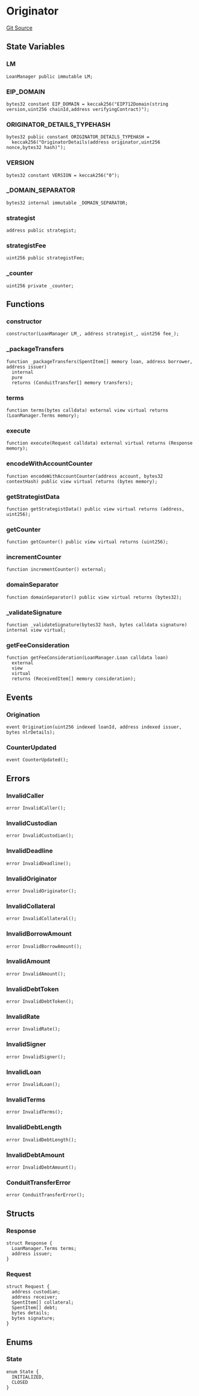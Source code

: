 # Originator
[Git Source](https://github.com/AstariaXYZ/starport/blob/62254f50a959b2db00a7aa352d8f4d9e5269a8bb/src/originators/Originator.sol)


## State Variables
### LM

```solidity
LoanManager public immutable LM;
```


### EIP_DOMAIN

```solidity
bytes32 constant EIP_DOMAIN = keccak256("EIP712Domain(string version,uint256 chainId,address verifyingContract)");
```


### ORIGINATOR_DETAILS_TYPEHASH

```solidity
bytes32 public constant ORIGINATOR_DETAILS_TYPEHASH =
  keccak256("OriginatorDetails(address originator,uint256 nonce,bytes32 hash)");
```


### VERSION

```solidity
bytes32 constant VERSION = keccak256("0");
```


### _DOMAIN_SEPARATOR

```solidity
bytes32 internal immutable _DOMAIN_SEPARATOR;
```


### strategist

```solidity
address public strategist;
```


### strategistFee

```solidity
uint256 public strategistFee;
```


### _counter

```solidity
uint256 private _counter;
```


## Functions
### constructor


```solidity
constructor(LoanManager LM_, address strategist_, uint256 fee_);
```

### _packageTransfers


```solidity
function _packageTransfers(SpentItem[] memory loan, address borrower, address issuer)
  internal
  pure
  returns (ConduitTransfer[] memory transfers);
```

### terms


```solidity
function terms(bytes calldata) external view virtual returns (LoanManager.Terms memory);
```

### execute


```solidity
function execute(Request calldata) external virtual returns (Response memory);
```

### encodeWithAccountCounter


```solidity
function encodeWithAccountCounter(address account, bytes32 contextHash) public view virtual returns (bytes memory);
```

### getStrategistData


```solidity
function getStrategistData() public view virtual returns (address, uint256);
```

### getCounter


```solidity
function getCounter() public view virtual returns (uint256);
```

### incrementCounter


```solidity
function incrementCounter() external;
```

### domainSeparator


```solidity
function domainSeparator() public view virtual returns (bytes32);
```

### _validateSignature


```solidity
function _validateSignature(bytes32 hash, bytes calldata signature) internal view virtual;
```

### getFeeConsideration


```solidity
function getFeeConsideration(LoanManager.Loan calldata loan)
  external
  view
  virtual
  returns (ReceivedItem[] memory consideration);
```

## Events
### Origination

```solidity
event Origination(uint256 indexed loanId, address indexed issuer, bytes nlrDetails);
```

### CounterUpdated

```solidity
event CounterUpdated();
```

## Errors
### InvalidCaller

```solidity
error InvalidCaller();
```

### InvalidCustodian

```solidity
error InvalidCustodian();
```

### InvalidDeadline

```solidity
error InvalidDeadline();
```

### InvalidOriginator

```solidity
error InvalidOriginator();
```

### InvalidCollateral

```solidity
error InvalidCollateral();
```

### InvalidBorrowAmount

```solidity
error InvalidBorrowAmount();
```

### InvalidAmount

```solidity
error InvalidAmount();
```

### InvalidDebtToken

```solidity
error InvalidDebtToken();
```

### InvalidRate

```solidity
error InvalidRate();
```

### InvalidSigner

```solidity
error InvalidSigner();
```

### InvalidLoan

```solidity
error InvalidLoan();
```

### InvalidTerms

```solidity
error InvalidTerms();
```

### InvalidDebtLength

```solidity
error InvalidDebtLength();
```

### InvalidDebtAmount

```solidity
error InvalidDebtAmount();
```

### ConduitTransferError

```solidity
error ConduitTransferError();
```

## Structs
### Response

```solidity
struct Response {
  LoanManager.Terms terms;
  address issuer;
}
```

### Request

```solidity
struct Request {
  address custodian;
  address receiver;
  SpentItem[] collateral;
  SpentItem[] debt;
  bytes details;
  bytes signature;
}
```

## Enums
### State

```solidity
enum State {
  INITIALIZED,
  CLOSED
}
```

